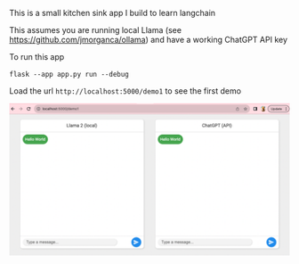 This is a small kitchen sink app I build to learn langchain

This assumes you are running local Llama (see https://github.com/jmorganca/ollama) and have a working ChatGPT API key

To run this app

```
flask --app app.py run --debug
```

Load the url `http://localhost:5000/demo1` to see the first demo

![Screenshot](./docs/demo1.png)
